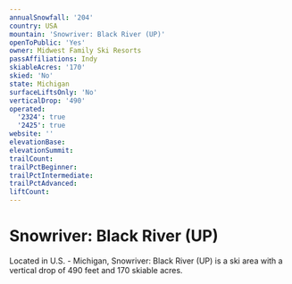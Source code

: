 ```yaml
---
annualSnowfall: '204'
country: USA
mountain: 'Snowriver: Black River (UP)'
openToPublic: 'Yes'
owner: Midwest Family Ski Resorts
passAffiliations: Indy
skiableAcres: '170'
skied: 'No'
state: Michigan
surfaceLiftsOnly: 'No'
verticalDrop: '490'
operated:
  '2324': true
  '2425': true
website: ''
elevationBase:
elevationSummit:
trailCount:
trailPctBeginner:
trailPctIntermediate:
trailPctAdvanced:
liftCount:
---
```



# Snowriver: Black River (UP)

Located in U.S. - Michigan, Snowriver: Black River (UP) is a ski area with a vertical drop of 490 feet and 170 skiable acres.
